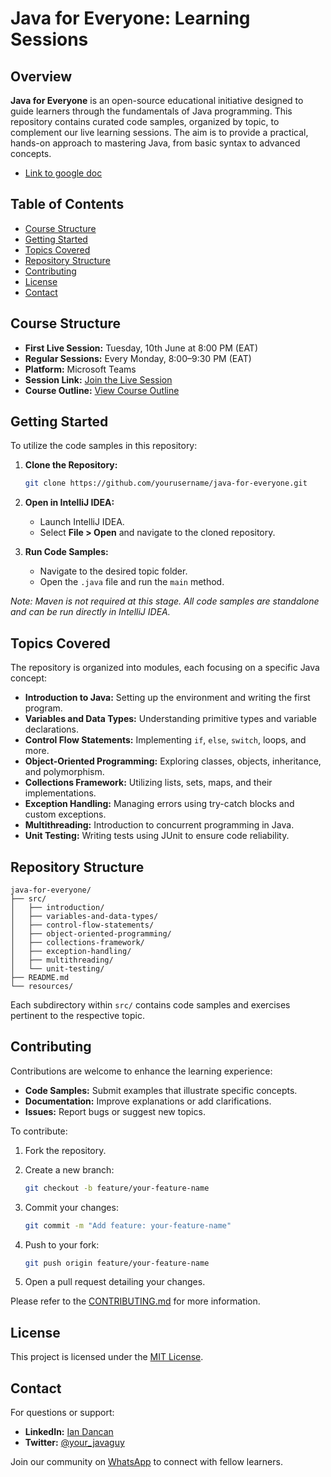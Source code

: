 # Java for Everyone: Learning Sessions

## Overview

**Java for Everyone** is an open-source educational initiative designed to guide learners through the fundamentals of Java programming. This repository contains curated code samples, organized by topic, to complement our live learning sessions. The aim is to provide a practical, hands-on approach to mastering Java, from basic syntax to advanced concepts.
* [Link to google doc](https://docs.google.com/document/d/16_ucgjQvcWJHGRTGiBsnDJVvpn52fr8vUiK2ytZde3s/edit?usp=sharing)
## Table of Contents

* [Course Structure](#course-structure)
* [Getting Started](#getting-started)
* [Topics Covered](#topics-covered)
* [Repository Structure](#repository-structure)
* [Contributing](#contributing)
* [License](#license)
* [Contact](#contact)

## Course Structure

* **First Live Session:** Tuesday, 10th June at 8:00 PM (EAT)
* **Regular Sessions:** Every Monday, 8:00–9:30 PM (EAT)
* **Platform:** Microsoft Teams
* **Session Link:** [Join the Live Session](https://shorturl.at/b0pSC)
* **Course Outline:** [View Course Outline](https://docs.google.com/document/d/16_ucgjQvcWJHGRTGiBsnDJVvpn52fr8vUiK2ytZde3s/edit)

## Getting Started

To utilize the code samples in this repository:

1. **Clone the Repository:**

   ```bash
   git clone https://github.com/yourusername/java-for-everyone.git
   ```

2. **Open in IntelliJ IDEA:**

    * Launch IntelliJ IDEA.
    * Select **File > Open** and navigate to the cloned repository.

3. **Run Code Samples:**

    * Navigate to the desired topic folder.
    * Open the `.java` file and run the `main` method.

*Note: Maven is not required at this stage. All code samples are standalone and can be run directly in IntelliJ IDEA.*

## Topics Covered

The repository is organized into modules, each focusing on a specific Java concept:

* **Introduction to Java:** Setting up the environment and writing the first program.
* **Variables and Data Types:** Understanding primitive types and variable declarations.
* **Control Flow Statements:** Implementing `if`, `else`, `switch`, loops, and more.
* **Object-Oriented Programming:** Exploring classes, objects, inheritance, and polymorphism.
* **Collections Framework:** Utilizing lists, sets, maps, and their implementations.
* **Exception Handling:** Managing errors using try-catch blocks and custom exceptions.
* **Multithreading:** Introduction to concurrent programming in Java.
* **Unit Testing:** Writing tests using JUnit to ensure code reliability.

## Repository Structure

```
java-for-everyone/
├── src/
│   ├── introduction/
│   ├── variables-and-data-types/
│   ├── control-flow-statements/
│   ├── object-oriented-programming/
│   ├── collections-framework/
│   ├── exception-handling/
│   ├── multithreading/
│   └── unit-testing/
├── README.md
└── resources/
```

Each subdirectory within `src/` contains code samples and exercises pertinent to the respective topic.

## Contributing

Contributions are welcome to enhance the learning experience:

* **Code Samples:** Submit examples that illustrate specific concepts.
* **Documentation:** Improve explanations or add clarifications.
* **Issues:** Report bugs or suggest new topics.

To contribute:

1. Fork the repository.

2. Create a new branch:

   ```bash
   git checkout -b feature/your-feature-name
   ```

3. Commit your changes:

   ```bash
   git commit -m "Add feature: your-feature-name"
   ```

4. Push to your fork:

   ```bash
   git push origin feature/your-feature-name
   ```

5. Open a pull request detailing your changes.

Please refer to the [CONTRIBUTING.md](CONTRIBUTING.md) for more information.

## License

This project is licensed under the [MIT License](LICENSE).

## Contact

For questions or support:

* **LinkedIn:** [Ian Dancan](https://www.linkedin.com/in/ian-dancan/)
* **Twitter:** [@your\_javaguy](https://x.com/your_javaguy)

Join our community on [WhatsApp](https://chat.whatsapp.com/LJYX3srn18XDjoMqyDHhZr) to connect with fellow learners.
